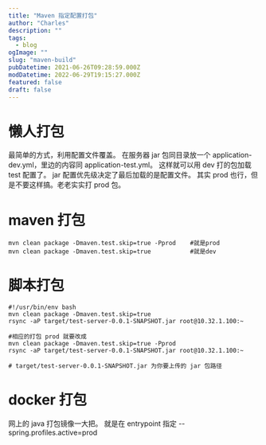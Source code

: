 ```yaml
---
title: "Maven 指定配置打包"
author: "Charles"
description: ""
tags:
  - blog
ogImage: ""
slug: "maven-build"
pubDatetime: 2021-06-26T09:28:59.000Z
modDatetime: 2022-06-29T19:15:27.000Z
featured: false
draft: false
---
```


# 懒人打包

最简单的方式，利用配置文件覆盖。
在服务器 jar 包同目录放一个 application-dev.yml，里边的内容同 application-test.yml。
这样就可以用 dev 打的包加载 test 配置了。
jar 配置优先级决定了最后加载的是配置文件。
其实 prod 也行，但是不要这样搞。老老实实打 prod 包。

# maven 打包

```shell
mvn clean package -Dmaven.test.skip=true -Pprod    #就是prod
mvn clean package -Dmaven.test.skip=true           #就是dev
```

# 脚本打包

```shell
#!/usr/bin/env bash
mvn clean package -Dmaven.test.skip=true
rsync -aP target/test-server-0.0.1-SNAPSHOT.jar root@10.32.1.100:~

#相应的打包 prod 就要改成
mvn clean package -Dmaven.test.skip=true -Pprod
rsync -aP target/test-server-0.0.1-SNAPSHOT.jar root@10.32.1.100:~

# target/test-server-0.0.1-SNAPSHOT.jar 为你要上传的 jar 包路径
```

# docker 打包

网上的 java 打包镜像一大把。
就是在 entrypoint 指定 --spring.profiles.active=prod
